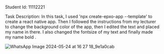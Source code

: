 Student Id: 11112221

Task Description:
In this task, I used 'npx  create-epxo-app --template' to create a react native app. Then I followed the instructions from my lecturer to change the background color of the app, then I edited the text and placed my name in there. I also changed the fontsize of my text and finally made my name bold .


![WhatsApp Image 2024-05-24 at 16 27 18_9e1a0cab](https://github.com/Surprisegoku/rn-assignment2-ID-11112221/assets/148379366/6ef579f0-9df4-48d3-98e1-86b45fea6b21)
